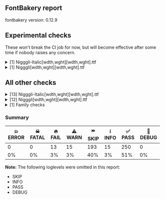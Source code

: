 ## FontBakery report

fontbakery version: 0.12.9



## Experimental checks

These won't break the CI job for now, but will become effective after some time if nobody raises any concern.


<details><summary>[1] Nigggli-Italic[wdth,wght][wdth,wght].ttf</summary>
<div>
<details>
    <summary>⚠️ <b>WARN</b> Validate size, and resolution of article images, and ensure article page has minimum length and includes visual assets. <a href="https://fontbakery.readthedocs.io/en/stable/fontbakery/checks/googlefonts.article.html#"></a></summary>
    <div>







* ⚠️ **WARN** <p>Family metadata at fonts/variable does not have an article.</p>
 [code: lacks-article]



</div>
</details>
</div>
</details>

<details><summary>[1] Nigggli[wdth,wght][wdth,wght].ttf</summary>
<div>
<details>
    <summary>⚠️ <b>WARN</b> Validate size, and resolution of article images, and ensure article page has minimum length and includes visual assets. <a href="https://fontbakery.readthedocs.io/en/stable/fontbakery/checks/googlefonts.article.html#"></a></summary>
    <div>







* ⚠️ **WARN** <p>Family metadata at fonts/variable does not have an article.</p>
 [code: lacks-article]



</div>
</details>
</div>
</details>




## All other checks



<details><summary>[13] Nigggli-Italic[wdth,wght][wdth,wght].ttf</summary>
<div>
<details>
    <summary>🔥 <b>FAIL</b> The variable font 'wdth' (Width) axis coordinate must be 100 on the 'Regular' instance. <a href="https://fontbakery.readthedocs.io/en/stable/fontbakery/checks/opentype.fvar.html#"></a></summary>
    <div>







* 🔥 **FAIL** <p>The &quot;wdth&quot; axis coordinate of the &quot;Regular&quot; instance must be 100. Got 50.0 as a default value instead.</p>
 [code: wdth-not-100]



</div>
</details>

<details>
    <summary>🔥 <b>FAIL</b> Check name table IDs 1, 2, 16, 17 to conform to Italic style. <a href="https://fontbakery.readthedocs.io/en/stable/fontbakery/checks/opentype.name.html#"></a></summary>
    <div>







* 🔥 **FAIL** <p>Name ID 17 (Typographic Subfamily Name) must contain 'Italic'.</p>
 [code: bad-typographicsubfamilyname]



</div>
</details>

<details>
    <summary>🔥 <b>FAIL</b> Validates that when an instance record is included for the default instance, its subfamilyNameID value is set to a name ID whose string is equal to the string of either name ID 2 or 17, and its postScriptNameID value is set to a name ID whose string is equal to the string of name ID 6. <a href="https://fontbakery.readthedocs.io/en/stable/fontbakery/checks/opentype.fvar.html#"></a></summary>
    <div>







* 🔥 **FAIL** <p>'Thin' instance has the same coordinates as the default instance; its subfamily name should be 'Cond-Thin'.</p>
<p>Note: It is alternatively possible that Name ID 17 is incorrect, and should be set to the default instance subfamily name, 'Thin', rather than ''Cond-Thin''. If the default instance is 'Thin', NameID 17 is probably the problem.</p>
 [code: invalid-default-instance-subfamily-name]



</div>
</details>

<details>
    <summary>🔥 <b>FAIL</b> Checking OS/2 usWinAscent & usWinDescent. <a href="https://fontbakery.readthedocs.io/en/stable/fontbakery/checks/universal.metrics.html#"></a></summary>
    <div>







* 🔥 **FAIL** <p>OS/2.usWinAscent value should be equal or greater than 1167, but got 1163 instead</p>
 [code: ascent]



</div>
</details>

<details>
    <summary>🔥 <b>FAIL</b> Check name ID 25 to end with "Italic" for Italic VFs. <a href="https://fontbakery.readthedocs.io/en/stable/fontbakery/checks/googlefonts.metadata.html#"></a></summary>
    <div>







* 🔥 **FAIL** <p>Name ID 25 must end with &quot;Italic&quot; for Italic fonts.</p>
 [code: nameid25-missing-italic]



</div>
</details>

<details>
    <summary>🔥 <b>FAIL</b> Checking file is named canonically. <a href="https://fontbakery.readthedocs.io/en/stable/fontbakery/checks/googlefonts.html#"></a></summary>
    <div>







* 🔥 **FAIL** <p>Expected &quot;Nigggli[wdth,wght].ttf. Got Nigggli-Italic[wdth,wght][wdth,wght].ttf.</p>
 [code: bad-filename]



</div>
</details>

<details>
    <summary>🔥 <b>FAIL</b> Check font names are correct <a href="https://fontbakery.readthedocs.io/en/stable/fontbakery/checks/googlefonts.name.html#"></a></summary>
    <div>







* 🔥 **FAIL** <p>Font names are incorrect:</p>
<table>
<thead>
<tr>
<th align="left">nameID</th>
<th align="left">current</th>
<th align="left">expected</th>
</tr>
</thead>
<tbody>
<tr>
<td align="left">Family Name</td>
<td align="left"><strong>Nigggli Cond-Thin</strong></td>
<td align="left"><strong>Nigggli UltraCondensed Thin</strong></td>
</tr>
<tr>
<td align="left">Subfamily Name</td>
<td align="left"><strong>Italic</strong></td>
<td align="left"><strong>Regular</strong></td>
</tr>
<tr>
<td align="left">Full Name</td>
<td align="left"><strong>Nigggli Cond-Thin</strong></td>
<td align="left"><strong>Nigggli UltraCondensed Thin</strong></td>
</tr>
<tr>
<td align="left">Postscript Name</td>
<td align="left"><strong>Nigggli-Cond-Thin</strong></td>
<td align="left"><strong>Nigggli-UltraCondensedThin</strong></td>
</tr>
<tr>
<td align="left">Typographic Family Name</td>
<td align="left">Nigggli</td>
<td align="left">Nigggli</td>
</tr>
<tr>
<td align="left">Typographic Subfamily Name</td>
<td align="left"><strong>Cond-Thin</strong></td>
<td align="left"><strong>UltraCondensed Thin</strong></td>
</tr>
</tbody>
</table>
 [code: bad-names]



</div>
</details>

<details>
    <summary>⚠️ <b>WARN</b> Detect any interpolation issues in the font. <a href="https://fontbakery.readthedocs.io/en/stable/fontbakery/checks/universal.html#"></a></summary>
    <div>







* ⚠️ **WARN** <p>Interpolation issues were found in the font:</p>
<pre><code>- Contour 0 start point differs in glyph 'gravecomb' between location wdth=200,wght=100 and location wdth=50,wght=900
</code></pre>
 [code: interpolation-issues]



</div>
</details>

<details>
    <summary>⚠️ <b>WARN</b> Ensure soft_dotted characters lose their dot when combined with marks that replace the dot. <a href="https://fontbakery.readthedocs.io/en/stable/fontbakery/checks/shaping.html#"></a></summary>
    <div>







* ⚠️ **WARN** <p>The dot of soft dotted characters used in orthographies <em>must</em> disappear in the following strings: į̀ į́ į̂ į̃ į̄ į̌ ị̀ ị́ ị̂ ị̃ ị̄</p>
<p>The dot of soft dotted characters <em>should</em> disappear in other cases, for example: į̆ į̇ į̈ į̉ į̊ į̋ į̒ į̛̀ į̛́ į̛̂ į̛̃ į̛̄ į̛̆ į̛̇ į̛̈ į̛̉ į̛̊ į̛̋ į̛̌ į̛̒</p>
<p>Your font fully covers the following languages that require the soft-dotted feature: Dutch (Latn, 31,709,104 speakers), Lithuanian (Latn, 2,357,094 speakers), Igbo (Latn, 27,823,640 speakers), Ekpeye (Latn, 226,000 speakers), Avokaya (Latn, 100,000 speakers), Ebira (Latn, 2,200,000 speakers).</p>
<p>Your font does <em>not</em> cover the following languages that require the soft-dotted feature: Makaa (Latn, 221,000 speakers), Ijo, Southeast (Latn, 2,471,000 speakers), Lugbara (Latn, 2,200,000 speakers), Ukrainian (Cyrl, 29,273,587 speakers), Ma’di (Latn, 584,000 speakers), Belarusian (Cyrl, 10,064,517 speakers), Ngbaka (Latn, 1,020,000 speakers), Gulay (Latn, 250,478 speakers), Cicipu (Latn, 44,000 speakers), Vute (Latn, 21,000 speakers), Southern Kisi (Latn, 360,000 speakers), Basaa (Latn, 332,940 speakers), Bafut (Latn, 158,146 speakers), Kom (Latn, 360,685 speakers), South Central Banda (Latn, 244,000 speakers), Koonzime (Latn, 40,000 speakers), Mfumte (Latn, 79,000 speakers), Ejagham (Latn, 120,000 speakers), Dii (Latn, 71,000 speakers), Nateni (Latn, 100,000 speakers), Sar (Latn, 500,000 speakers), Nzakara (Latn, 50,000 speakers), Aghem (Latn, 38,843 speakers), Bete-Bendi (Latn, 100,000 speakers), Mango (Latn, 77,000 speakers), Dan (Latn, 1,099,244 speakers), Yala (Latn, 200,000 speakers), Mundani (Latn, 34,000 speakers), Zapotec (Latn, 490,000 speakers), Kpelle, Guinea (Latn, 622,000 speakers), Fur (Latn, 1,230,163 speakers), Navajo (Latn, 166,319 speakers).</p>
 [code: soft-dotted]



</div>
</details>

<details>
    <summary>⚠️ <b>WARN</b> Check for codepoints not covered by METADATA subsets. <a href="https://fontbakery.readthedocs.io/en/stable/fontbakery/checks/googlefonts.subsets.html#"></a></summary>
    <div>







* ⚠️ **WARN** <p>The following codepoints supported by the font are not covered by
any subsets defined in the font's metadata file, and will never
be served. You can solve this by either manually adding additional
subset declarations to METADATA.pb, or by editing the glyphset
definitions.</p>
<ul>
<li>U+02C7 CARON: try adding one of: tifinagh, yi, canadian-aboriginal</li>
<li>U+02D8 BREVE: try adding one of: yi, canadian-aboriginal</li>
<li>U+02D9 DOT ABOVE: try adding one of: yi, canadian-aboriginal</li>
<li>U+02DB OGONEK: try adding one of: yi, canadian-aboriginal</li>
<li>U+02DD DOUBLE ACUTE ACCENT: not included in any glyphset definition</li>
<li>U+0302 COMBINING CIRCUMFLEX ACCENT: try adding one of: cherokee, coptic, tifinagh, math</li>
<li>U+0306 COMBINING BREVE: try adding one of: tifinagh, old-permic</li>
<li>U+0307 COMBINING DOT ABOVE: try adding one of: malayalam, tai-le, old-permic, math, canadian-aboriginal, syriac, coptic, tifinagh</li>
<li>U+030A COMBINING RING ABOVE: try adding syriac</li>
<li>U+030B COMBINING DOUBLE ACUTE ACCENT: try adding one of: cherokee, osage</li>
<li>U+030C COMBINING CARON: try adding one of: cherokee, tai-le</li>
<li>U+0312 COMBINING TURNED COMMA ABOVE: not included in any glyphset definition</li>
<li>U+031B COMBINING HORN: not included in any glyphset definition</li>
<li>U+0326 COMBINING COMMA BELOW: not included in any glyphset definition</li>
<li>U+0327 COMBINING CEDILLA: not included in any glyphset definition</li>
<li>U+0328 COMBINING OGONEK: not included in any glyphset definition</li>
<li>U+2000 EN QUAD: not included in any glyphset definition</li>
<li>U+2001 EM QUAD: not included in any glyphset definition</li>
<li>U+2003 EM SPACE: try adding nushu</li>
<li>U+2004 THREE-PER-EM SPACE: not included in any glyphset definition</li>
<li>U+2005 FOUR-PER-EM SPACE: not included in any glyphset definition</li>
<li>U+2006 SIX-PER-EM SPACE: not included in any glyphset definition</li>
<li>U+2007 FIGURE SPACE: not included in any glyphset definition</li>
<li>U+2008 PUNCTUATION SPACE: not included in any glyphset definition</li>
<li>U+200A HAIR SPACE: not included in any glyphset definition</li>
<li>U+200C ZERO WIDTH NON-JOINER: try adding one of: lao, hanifi-rohingya, arabic, rejang, sogdian, hatran, psalter-pahlavi, khojki, bengali, bhaiksuki, gujarati, javanese, kharoshthi, sundanese, tai-viet, thaana, saurashtra, thai, duployan, mongolian, balinese, tai-tham, malayalam, kayah-li, tai-le, takri, limbu, siddham, yi, modi, mandaic, dogra, meetei-mayek, syloti-nagri, grantha, syriac, khudawadi, tibetan, phags-pa, tirhuta, tagalog, oriya, nko, myanmar, newa, brahmi, devanagari, pahawh-hmong, masaram-gondi, kannada, khmer, telugu, sinhala, tifinagh, zanabazar-square, sharada, tamil, new-tai-lue, tagbanwa, buhid, kaithi, chakma, cham, warang-citi, avestan, lepcha, mahajani, buginese, gunjala-gondi, manichaean, hanunoo, hebrew, batak, gurmukhi</li>
<li>U+200D ZERO WIDTH JOINER: try adding one of: lao, hanifi-rohingya, arabic, rejang, sogdian, psalter-pahlavi, khojki, bengali, bhaiksuki, gujarati, javanese, kharoshthi, sundanese, tai-viet, thaana, saurashtra, thai, duployan, mongolian, balinese, tai-tham, malayalam, kayah-li, tai-le, takri, limbu, siddham, yi, modi, mandaic, dogra, meetei-mayek, syloti-nagri, grantha, old-hungarian, khudawadi, syriac, phags-pa, tibetan, tagalog, oriya, tirhuta, nko, myanmar, newa, brahmi, devanagari, pahawh-hmong, masaram-gondi, kannada, khmer, telugu, sinhala, tifinagh, zanabazar-square, sharada, tamil, new-tai-lue, tagbanwa, buhid, kaithi, chakma, cham, warang-citi, avestan, lepcha, mahajani, buginese, gunjala-gondi, manichaean, hanunoo, hebrew, batak, gurmukhi</li>
<li>U+200E LEFT-TO-RIGHT MARK: try adding one of: nko, arabic, thaana, syriac, hebrew, phags-pa</li>
<li>U+200F RIGHT-TO-LEFT MARK: try adding one of: nko, thaana, syriac, hebrew, phags-pa</li>
<li>U+202F NARROW NO-BREAK SPACE: try adding one of: mongolian, yi</li>
<li>U+205F MEDIUM MATHEMATICAL SPACE: not included in any glyphset definition</li>
<li>U+25CC DOTTED CIRCLE: try adding one of: lao, batak, old-permic, khojki, bengali, gujarati, kharoshthi, sundanese, saurashtra, osage, yi, modi, dogra, elbasan, myanmar, tifinagh, tagbanwa, cham, gunjala-gondi, tagalog, hanifi-rohingya, psalter-pahlavi, thai, balinese, tai-tham, malayalam, tai-le, armenian, soyombo, meetei-mayek, miao, newa, devanagari, kannada, telugu, sharada, tamil, kaithi, ahom, manichaean, hanunoo, wancho, music, bhaiksuki, thaana, coptic, javanese, duployan, marchen, siddham, mandaic, syloti-nagri, tibetan, khudawadi, phags-pa, tirhuta, oriya, adlam, pahawh-hmong, masaram-gondi, math, mende-kikakui, sinhala, new-tai-lue, lepcha, hebrew, caucasian-albanian, rejang, sogdian, tai-viet, mongolian, takri, limbu, canadian-aboriginal, grantha, syriac, nko, symbols, brahmi, bassa-vah, khmer, zanabazar-square, buhid, chakma, warang-citi, mahajani, buginese, kayah-li, gurmukhi</li>
<li>U+3000 IDEOGRAPHIC SPACE: try adding one of: japanese, chinese-hongkong, chinese-traditional, yi, nushu, chinese-simplified, phags-pa</li>
</ul>
<p>Or you can add the above codepoints to one of the subsets supported by the font: <code>latin</code>, <code>latin-ext</code>, <code>vietnamese</code></p>
 [code: unreachable-subsetting]



</div>
</details>

<details>
    <summary>⚠️ <b>WARN</b> Is there kerning info for non-ligated sequences? <a href="https://fontbakery.readthedocs.io/en/stable/fontbakery/checks/googlefonts.gpos.html#"></a></summary>
    <div>







* ⚠️ **WARN** <p>GPOS table lacks kerning info for the following non-ligated sequences:</p>
<pre><code>- f + f

- f + i

- f + l
</code></pre>
 [code: lacks-kern-info]



</div>
</details>

<details>
    <summary>⚠️ <b>WARN</b> Are there caret positions declared for every ligature? <a href="https://fontbakery.readthedocs.io/en/stable/fontbakery/checks/googlefonts.gdef.html#"></a></summary>
    <div>







* ⚠️ **WARN** <p>This font lacks caret position values for ligature glyphs on its GDEF table.</p>
 [code: lacks-caret-pos]



</div>
</details>

<details>
    <summary>⚠️ <b>WARN</b> Ensure fonts have ScriptLangTags declared on the 'meta' table. <a href="https://fontbakery.readthedocs.io/en/stable/fontbakery/checks/googlefonts.meta.html#"></a></summary>
    <div>







* ⚠️ **WARN** <p>This font file does not have a 'meta' table.</p>
 [code: lacks-meta-table]



</div>
</details>
</div>
</details>

<details><summary>[12] Nigggli[wdth,wght][wdth,wght].ttf</summary>
<div>
<details>
    <summary>🔥 <b>FAIL</b> The variable font 'wdth' (Width) axis coordinate must be 100 on the 'Regular' instance. <a href="https://fontbakery.readthedocs.io/en/stable/fontbakery/checks/opentype.fvar.html#"></a></summary>
    <div>







* 🔥 **FAIL** <p>The &quot;wdth&quot; axis coordinate of the &quot;Regular&quot; instance must be 100. Got 50.0 as a default value instead.</p>
 [code: wdth-not-100]



</div>
</details>

<details>
    <summary>🔥 <b>FAIL</b> Validates that when an instance record is included for the default instance, its subfamilyNameID value is set to a name ID whose string is equal to the string of either name ID 2 or 17, and its postScriptNameID value is set to a name ID whose string is equal to the string of name ID 6. <a href="https://fontbakery.readthedocs.io/en/stable/fontbakery/checks/opentype.fvar.html#"></a></summary>
    <div>







* 🔥 **FAIL** <p>'Thin' instance has the same coordinates as the default instance; its subfamily name should be 'Cond-Thin'.</p>
<p>Note: It is alternatively possible that Name ID 17 is incorrect, and should be set to the default instance subfamily name, 'Thin', rather than ''Cond-Thin''. If the default instance is 'Thin', NameID 17 is probably the problem.</p>
 [code: invalid-default-instance-subfamily-name]



</div>
</details>

<details>
    <summary>🔥 <b>FAIL</b> Checking OS/2 usWinAscent & usWinDescent. <a href="https://fontbakery.readthedocs.io/en/stable/fontbakery/checks/universal.metrics.html#"></a></summary>
    <div>







* 🔥 **FAIL** <p>OS/2.usWinAscent value should be equal or greater than 1167, but got 1163 instead</p>
 [code: ascent]



</div>
</details>

<details>
    <summary>🔥 <b>FAIL</b> Checking file is named canonically. <a href="https://fontbakery.readthedocs.io/en/stable/fontbakery/checks/googlefonts.html#"></a></summary>
    <div>







* 🔥 **FAIL** <p>Expected &quot;Nigggli[wdth,wght].ttf. Got Nigggli[wdth,wght][wdth,wght].ttf.</p>
 [code: bad-filename]



</div>
</details>

<details>
    <summary>🔥 <b>FAIL</b> Check font names are correct <a href="https://fontbakery.readthedocs.io/en/stable/fontbakery/checks/googlefonts.name.html#"></a></summary>
    <div>







* 🔥 **FAIL** <p>Font names are incorrect:</p>
<table>
<thead>
<tr>
<th align="left">nameID</th>
<th align="left">current</th>
<th align="left">expected</th>
</tr>
</thead>
<tbody>
<tr>
<td align="left">Family Name</td>
<td align="left"><strong>Nigggli Cond-Thin</strong></td>
<td align="left"><strong>Nigggli UltraCondensed Thin</strong></td>
</tr>
<tr>
<td align="left">Subfamily Name</td>
<td align="left">Regular</td>
<td align="left">Regular</td>
</tr>
<tr>
<td align="left">Full Name</td>
<td align="left"><strong>Nigggli Cond-Thin</strong></td>
<td align="left"><strong>Nigggli UltraCondensed Thin</strong></td>
</tr>
<tr>
<td align="left">Postscript Name</td>
<td align="left"><strong>Nigggli-Cond-Thin</strong></td>
<td align="left"><strong>Nigggli-UltraCondensedThin</strong></td>
</tr>
<tr>
<td align="left">Typographic Family Name</td>
<td align="left">Nigggli</td>
<td align="left">Nigggli</td>
</tr>
<tr>
<td align="left">Typographic Subfamily Name</td>
<td align="left"><strong>Cond-Thin</strong></td>
<td align="left"><strong>UltraCondensed Thin</strong></td>
</tr>
</tbody>
</table>
 [code: bad-names]



</div>
</details>

<details>
    <summary>⚠️ <b>WARN</b> Detect any interpolation issues in the font. <a href="https://fontbakery.readthedocs.io/en/stable/fontbakery/checks/universal.html#"></a></summary>
    <div>







* ⚠️ **WARN** <p>Interpolation issues were found in the font:</p>
<pre><code>- Contour 0 start point differs in glyph 'acutecomb' between location wdth=200,wght=100 and location wdth=50,wght=900

- Contour 0 start point differs in glyph 'gravecomb' between location wdth=200,wght=100 and location wdth=50,wght=900
</code></pre>
 [code: interpolation-issues]



</div>
</details>

<details>
    <summary>⚠️ <b>WARN</b> Are there any misaligned on-curve points? <a href="https://fontbakery.readthedocs.io/en/stable/fontbakery/checks/outline.html#"></a></summary>
    <div>







* ⚠️ **WARN** <p>The following glyphs have on-curve points which have potentially incorrect y coordinates:</p>
<pre><code>* Abreve (U+0102): X=194.0,Y=978.0 (should be at ascender 976?)

* Abreve (U+0102): X=204.0,Y=978.0 (should be at ascender 976?)

* Abreve (U+0102): X=357.0,Y=978.0 (should be at ascender 976?)

* Abreve (U+0102): X=367.0,Y=978.0 (should be at ascender 976?)

* uni1EAE (U+1EAE): X=194.0,Y=978.0 (should be at ascender 976?)

* uni1EAE (U+1EAE): X=204.0,Y=978.0 (should be at ascender 976?)

* uni1EAE (U+1EAE): X=357.0,Y=978.0 (should be at ascender 976?)

* uni1EAE (U+1EAE): X=367.0,Y=978.0 (should be at ascender 976?)

* uni1EB6 (U+1EB6): X=194.0,Y=978.0 (should be at ascender 976?)

* uni1EB6 (U+1EB6): X=204.0,Y=978.0 (should be at ascender 976?)

* uni1EB6 (U+1EB6): X=357.0,Y=978.0 (should be at ascender 976?)

* uni1EB6 (U+1EB6): X=367.0,Y=978.0 (should be at ascender 976?)

* uni1EB0 (U+1EB0): X=194.0,Y=978.0 (should be at ascender 976?)

* uni1EB0 (U+1EB0): X=204.0,Y=978.0 (should be at ascender 976?)

* uni1EB0 (U+1EB0): X=357.0,Y=978.0 (should be at ascender 976?)

* uni1EB0 (U+1EB0): X=367.0,Y=978.0 (should be at ascender 976?)

* uni1EB2 (U+1EB2): X=194.0,Y=978.0 (should be at ascender 976?)

* uni1EB2 (U+1EB2): X=204.0,Y=978.0 (should be at ascender 976?)

* uni1EB2 (U+1EB2): X=357.0,Y=978.0 (should be at ascender 976?)

* uni1EB2 (U+1EB2): X=367.0,Y=978.0 (should be at ascender 976?)

* uni1EB4 (U+1EB4): X=194.0,Y=978.0 (should be at ascender 976?)

* uni1EB4 (U+1EB4): X=204.0,Y=978.0 (should be at ascender 976?)

* uni1EB4 (U+1EB4): X=357.0,Y=978.0 (should be at ascender 976?)

* uni1EB4 (U+1EB4): X=367.0,Y=978.0 (should be at ascender 976?)

* Aring (U+00C5): X=305.5,Y=975.0 (should be at ascender 976?)

* Aring (U+00C5): X=256.0,Y=975.0 (should be at ascender 976?)

* Ccaron (U+010C): X=202.0,Y=977.0 (should be at ascender 976?)

* Ccaron (U+010C): X=376.0,Y=977.0 (should be at ascender 976?)

* Dcaron (U+010E): X=203.0,Y=977.0 (should be at ascender 976?)

* Dcaron (U+010E): X=377.0,Y=977.0 (should be at ascender 976?)

* Ecaron (U+011A): X=166.0,Y=977.0 (should be at ascender 976?)

* Ecaron (U+011A): X=340.0,Y=977.0 (should be at ascender 976?)

* Gbreve (U+011E): X=203.0,Y=978.0 (should be at ascender 976?)

* Gbreve (U+011E): X=213.0,Y=978.0 (should be at ascender 976?)

* Gbreve (U+011E): X=366.0,Y=978.0 (should be at ascender 976?)

* Gbreve (U+011E): X=376.0,Y=978.0 (should be at ascender 976?)

* Ncaron (U+0147): X=221.0,Y=977.0 (should be at ascender 976?)

* Ncaron (U+0147): X=395.0,Y=977.0 (should be at ascender 976?)

* Rcaron (U+0158): X=174.0,Y=977.0 (should be at ascender 976?)

* Rcaron (U+0158): X=348.0,Y=977.0 (should be at ascender 976?)

* Scaron (U+0160): X=143.0,Y=977.0 (should be at ascender 976?)

* Scaron (U+0160): X=317.0,Y=977.0 (should be at ascender 976?)

* Tcaron (U+0164): X=134.0,Y=977.0 (should be at ascender 976?)

* Tcaron (U+0164): X=308.0,Y=977.0 (should be at ascender 976?)

* Ubreve (U+016C): X=215.0,Y=978.0 (should be at ascender 976?)

* Ubreve (U+016C): X=225.0,Y=978.0 (should be at ascender 976?)

* Ubreve (U+016C): X=378.0,Y=978.0 (should be at ascender 976?)

* Ubreve (U+016C): X=388.0,Y=978.0 (should be at ascender 976?)

* Uring (U+016E): X=326.5,Y=975.0 (should be at ascender 976?)

* Uring (U+016E): X=277.0,Y=975.0 (should be at ascender 976?)

* Zcaron (U+017D): X=133.0,Y=977.0 (should be at ascender 976?)

* Zcaron (U+017D): X=307.0,Y=977.0 (should be at ascender 976?)

* uni1EB3 (U+1EB3): X=198.0,Y=975.0 (should be at ascender 976?)

* uni1EB3 (U+1EB3): X=226.0,Y=975.0 (should be at ascender 976?)

* uni1EB5 (U+1EB5): X=199.0,Y=977.0 (should be at ascender 976?)

* uni1EB5 (U+1EB5): X=310.0,Y=978.0 (should be at ascender 976?)

* uni1EB5 (U+1EB5): X=320.0,Y=978.0 (should be at ascender 976?)

* uni1EA9 (U+1EA9): X=201.0,Y=975.0 (should be at ascender 976?)

* atilde (U+00E3): X=199.0,Y=799.0 (should be at cap-height 800?)

* ae (U+00E6): X=619.0,Y=-0.5 (should be at baseline 0?)

* uni1EC3 (U+1EC3): X=213.0,Y=975.0 (should be at ascender 976?)

* uni1EBD (U+1EBD): X=211.0,Y=799.0 (should be at cap-height 800?)

* hbar (U+0127): X=-36.0,Y=799.0 (should be at cap-height 800?)

* hbar (U+0127): X=224.0,Y=799.0 (should be at cap-height 800?)

* itilde (U+0129): X=78.0,Y=799.0 (should be at cap-height 800?)

* ntilde (U+00F1): X=231.0,Y=799.0 (should be at cap-height 800?)

* uni1ED5 (U+1ED5): X=208.0,Y=975.0 (should be at ascender 976?)

* uni1EE1 (U+1EE1): X=206.0,Y=799.0 (should be at cap-height 800?)

* otilde (U+00F5): X=206.0,Y=799.0 (should be at cap-height 800?)

* t (U+0074): X=234.0,Y=1.0 (should be at baseline 0?)

* tcaron (U+0165): X=234.0,Y=1.0 (should be at baseline 0?)

* uni0163 (U+0163): X=234.0,Y=1.0 (should be at baseline 0?)

* uni021B (U+021B): X=234.0,Y=1.0 (should be at baseline 0?)

* uni1EEF (U+1EEF): X=240.0,Y=799.0 (should be at cap-height 800?)

* utilde (U+0169): X=246.0,Y=799.0 (should be at cap-height 800?)

* uni1EF9 (U+1EF9): X=186.0,Y=799.0 (should be at cap-height 800?)

* tildecomb (U+0303): X=116.0,Y=799.0 (should be at cap-height 800?)

* uni03060309: X=115.0,Y=975.0 (should be at ascender 976?)

* uni03060309: X=143.0,Y=975.0 (should be at ascender 976?)

* uni03060303: X=116.0,Y=977.0 (should be at ascender 976?)

* uni03060303: X=227.0,Y=978.0 (should be at ascender 976?)

* uni03060303: X=237.0,Y=978.0 (should be at ascender 976?)

* uni03020309: X=118.0,Y=975.0 (should be at ascender 976?)

* tilde (U+02DC): X=116.0,Y=799.0 (should be at cap-height 800?)
</code></pre>
 [code: found-misalignments]



</div>
</details>

<details>
    <summary>⚠️ <b>WARN</b> Ensure soft_dotted characters lose their dot when combined with marks that replace the dot. <a href="https://fontbakery.readthedocs.io/en/stable/fontbakery/checks/shaping.html#"></a></summary>
    <div>







* ⚠️ **WARN** <p>The dot of soft dotted characters used in orthographies <em>must</em> disappear in the following strings: į̀ į́ į̂ į̃ į̄ į̌ ị̀ ị́ ị̂ ị̃ ị̄</p>
<p>The dot of soft dotted characters <em>should</em> disappear in other cases, for example: į̆ į̇ į̈ į̉ į̊ į̋ į̒ į̛̀ į̛́ į̛̂ į̛̃ į̛̄ į̛̆ į̛̇ į̛̈ į̛̉ į̛̊ į̛̋ į̛̌ į̛̒</p>
<p>Your font fully covers the following languages that require the soft-dotted feature: Dutch (Latn, 31,709,104 speakers), Lithuanian (Latn, 2,357,094 speakers), Igbo (Latn, 27,823,640 speakers), Ekpeye (Latn, 226,000 speakers), Avokaya (Latn, 100,000 speakers), Ebira (Latn, 2,200,000 speakers).</p>
<p>Your font does <em>not</em> cover the following languages that require the soft-dotted feature: Makaa (Latn, 221,000 speakers), Ijo, Southeast (Latn, 2,471,000 speakers), Lugbara (Latn, 2,200,000 speakers), Ukrainian (Cyrl, 29,273,587 speakers), Ma’di (Latn, 584,000 speakers), Belarusian (Cyrl, 10,064,517 speakers), Ngbaka (Latn, 1,020,000 speakers), Gulay (Latn, 250,478 speakers), Cicipu (Latn, 44,000 speakers), Vute (Latn, 21,000 speakers), Southern Kisi (Latn, 360,000 speakers), Basaa (Latn, 332,940 speakers), Bafut (Latn, 158,146 speakers), Kom (Latn, 360,685 speakers), South Central Banda (Latn, 244,000 speakers), Koonzime (Latn, 40,000 speakers), Mfumte (Latn, 79,000 speakers), Ejagham (Latn, 120,000 speakers), Dii (Latn, 71,000 speakers), Nateni (Latn, 100,000 speakers), Sar (Latn, 500,000 speakers), Nzakara (Latn, 50,000 speakers), Aghem (Latn, 38,843 speakers), Bete-Bendi (Latn, 100,000 speakers), Mango (Latn, 77,000 speakers), Dan (Latn, 1,099,244 speakers), Yala (Latn, 200,000 speakers), Mundani (Latn, 34,000 speakers), Zapotec (Latn, 490,000 speakers), Kpelle, Guinea (Latn, 622,000 speakers), Fur (Latn, 1,230,163 speakers), Navajo (Latn, 166,319 speakers).</p>
 [code: soft-dotted]



</div>
</details>

<details>
    <summary>⚠️ <b>WARN</b> Check for codepoints not covered by METADATA subsets. <a href="https://fontbakery.readthedocs.io/en/stable/fontbakery/checks/googlefonts.subsets.html#"></a></summary>
    <div>







* ⚠️ **WARN** <p>The following codepoints supported by the font are not covered by
any subsets defined in the font's metadata file, and will never
be served. You can solve this by either manually adding additional
subset declarations to METADATA.pb, or by editing the glyphset
definitions.</p>
<ul>
<li>U+02C7 CARON: try adding one of: tifinagh, yi, canadian-aboriginal</li>
<li>U+02D8 BREVE: try adding one of: yi, canadian-aboriginal</li>
<li>U+02D9 DOT ABOVE: try adding one of: yi, canadian-aboriginal</li>
<li>U+02DB OGONEK: try adding one of: yi, canadian-aboriginal</li>
<li>U+02DD DOUBLE ACUTE ACCENT: not included in any glyphset definition</li>
<li>U+0302 COMBINING CIRCUMFLEX ACCENT: try adding one of: cherokee, coptic, tifinagh, math</li>
<li>U+0306 COMBINING BREVE: try adding one of: tifinagh, old-permic</li>
<li>U+0307 COMBINING DOT ABOVE: try adding one of: malayalam, tai-le, old-permic, math, canadian-aboriginal, syriac, coptic, tifinagh</li>
<li>U+030A COMBINING RING ABOVE: try adding syriac</li>
<li>U+030B COMBINING DOUBLE ACUTE ACCENT: try adding one of: cherokee, osage</li>
<li>U+030C COMBINING CARON: try adding one of: cherokee, tai-le</li>
<li>U+0312 COMBINING TURNED COMMA ABOVE: not included in any glyphset definition</li>
<li>U+031B COMBINING HORN: not included in any glyphset definition</li>
<li>U+0326 COMBINING COMMA BELOW: not included in any glyphset definition</li>
<li>U+0327 COMBINING CEDILLA: not included in any glyphset definition</li>
<li>U+0328 COMBINING OGONEK: not included in any glyphset definition</li>
<li>U+2000 EN QUAD: not included in any glyphset definition</li>
<li>U+2001 EM QUAD: not included in any glyphset definition</li>
<li>U+2003 EM SPACE: try adding nushu</li>
<li>U+2004 THREE-PER-EM SPACE: not included in any glyphset definition</li>
<li>U+2005 FOUR-PER-EM SPACE: not included in any glyphset definition</li>
<li>U+2006 SIX-PER-EM SPACE: not included in any glyphset definition</li>
<li>U+2007 FIGURE SPACE: not included in any glyphset definition</li>
<li>U+2008 PUNCTUATION SPACE: not included in any glyphset definition</li>
<li>U+200A HAIR SPACE: not included in any glyphset definition</li>
<li>U+200C ZERO WIDTH NON-JOINER: try adding one of: lao, hanifi-rohingya, arabic, rejang, sogdian, hatran, psalter-pahlavi, khojki, bengali, bhaiksuki, gujarati, javanese, kharoshthi, sundanese, tai-viet, thaana, saurashtra, thai, duployan, mongolian, balinese, tai-tham, malayalam, kayah-li, tai-le, takri, limbu, siddham, yi, modi, mandaic, dogra, meetei-mayek, syloti-nagri, grantha, syriac, khudawadi, tibetan, phags-pa, tirhuta, tagalog, oriya, nko, myanmar, newa, brahmi, devanagari, pahawh-hmong, masaram-gondi, kannada, khmer, telugu, sinhala, tifinagh, zanabazar-square, sharada, tamil, new-tai-lue, tagbanwa, buhid, kaithi, chakma, cham, warang-citi, avestan, lepcha, mahajani, buginese, gunjala-gondi, manichaean, hanunoo, hebrew, batak, gurmukhi</li>
<li>U+200D ZERO WIDTH JOINER: try adding one of: lao, hanifi-rohingya, arabic, rejang, sogdian, psalter-pahlavi, khojki, bengali, bhaiksuki, gujarati, javanese, kharoshthi, sundanese, tai-viet, thaana, saurashtra, thai, duployan, mongolian, balinese, tai-tham, malayalam, kayah-li, tai-le, takri, limbu, siddham, yi, modi, mandaic, dogra, meetei-mayek, syloti-nagri, grantha, old-hungarian, khudawadi, syriac, phags-pa, tibetan, tagalog, oriya, tirhuta, nko, myanmar, newa, brahmi, devanagari, pahawh-hmong, masaram-gondi, kannada, khmer, telugu, sinhala, tifinagh, zanabazar-square, sharada, tamil, new-tai-lue, tagbanwa, buhid, kaithi, chakma, cham, warang-citi, avestan, lepcha, mahajani, buginese, gunjala-gondi, manichaean, hanunoo, hebrew, batak, gurmukhi</li>
<li>U+200E LEFT-TO-RIGHT MARK: try adding one of: nko, arabic, thaana, syriac, hebrew, phags-pa</li>
<li>U+200F RIGHT-TO-LEFT MARK: try adding one of: nko, thaana, syriac, hebrew, phags-pa</li>
<li>U+202F NARROW NO-BREAK SPACE: try adding one of: mongolian, yi</li>
<li>U+205F MEDIUM MATHEMATICAL SPACE: not included in any glyphset definition</li>
<li>U+25CC DOTTED CIRCLE: try adding one of: lao, batak, old-permic, khojki, bengali, gujarati, kharoshthi, sundanese, saurashtra, osage, yi, modi, dogra, elbasan, myanmar, tifinagh, tagbanwa, cham, gunjala-gondi, tagalog, hanifi-rohingya, psalter-pahlavi, thai, balinese, tai-tham, malayalam, tai-le, armenian, soyombo, meetei-mayek, miao, newa, devanagari, kannada, telugu, sharada, tamil, kaithi, ahom, manichaean, hanunoo, wancho, music, bhaiksuki, thaana, coptic, javanese, duployan, marchen, siddham, mandaic, syloti-nagri, tibetan, khudawadi, phags-pa, tirhuta, oriya, adlam, pahawh-hmong, masaram-gondi, math, mende-kikakui, sinhala, new-tai-lue, lepcha, hebrew, caucasian-albanian, rejang, sogdian, tai-viet, mongolian, takri, limbu, canadian-aboriginal, grantha, syriac, nko, symbols, brahmi, bassa-vah, khmer, zanabazar-square, buhid, chakma, warang-citi, mahajani, buginese, kayah-li, gurmukhi</li>
<li>U+3000 IDEOGRAPHIC SPACE: try adding one of: japanese, chinese-hongkong, chinese-traditional, yi, nushu, chinese-simplified, phags-pa</li>
</ul>
<p>Or you can add the above codepoints to one of the subsets supported by the font: <code>latin</code>, <code>latin-ext</code>, <code>vietnamese</code></p>
 [code: unreachable-subsetting]



</div>
</details>

<details>
    <summary>⚠️ <b>WARN</b> Is there kerning info for non-ligated sequences? <a href="https://fontbakery.readthedocs.io/en/stable/fontbakery/checks/googlefonts.gpos.html#"></a></summary>
    <div>







* ⚠️ **WARN** <p>GPOS table lacks kerning info for the following non-ligated sequences:</p>
<pre><code>- f + f

- f + i

- f + l
</code></pre>
 [code: lacks-kern-info]



</div>
</details>

<details>
    <summary>⚠️ <b>WARN</b> Are there caret positions declared for every ligature? <a href="https://fontbakery.readthedocs.io/en/stable/fontbakery/checks/googlefonts.gdef.html#"></a></summary>
    <div>







* ⚠️ **WARN** <p>This font lacks caret position values for ligature glyphs on its GDEF table.</p>
 [code: lacks-caret-pos]



</div>
</details>

<details>
    <summary>⚠️ <b>WARN</b> Ensure fonts have ScriptLangTags declared on the 'meta' table. <a href="https://fontbakery.readthedocs.io/en/stable/fontbakery/checks/googlefonts.meta.html#"></a></summary>
    <div>







* ⚠️ **WARN** <p>This font file does not have a 'meta' table.</p>
 [code: lacks-meta-table]



</div>
</details>
</div>
</details>

<details><summary>[1] Family checks</summary>
<div>
<details>
    <summary>🔥 <b>FAIL</b> Ensure VFs have 'ital' STAT axis. <a href="https://fontbakery.readthedocs.io/en/stable/fontbakery/checks/opentype.stat.html#"></a></summary>
    <div>







* 🔥 **FAIL** <p>Font Nigggli[wdth,wght][wdth,wght].ttf is missing an 'ital' axis.</p>
 [code: missing-ital-axis]



* 🔥 **FAIL** <p>Font Nigggli-Italic[wdth,wght][wdth,wght].ttf is missing an 'ital' axis.</p>
 [code: missing-ital-axis]



</div>
</details>
</div>
</details>




### Summary

| 💥 ERROR | ☠ FATAL | 🔥 FAIL | ⚠️ WARN | ⏩ SKIP | ℹ️ INFO | ✅ PASS | 🔎 DEBUG | 
| ---|---|---|---|---|---|---|---|
| 0 | 0 | 13 | 15 | 193 | 15 | 250 | 0 | 
| 0% | 0% | 3% | 3% | 40% | 3% | 51% | 0% | 



**Note:** The following loglevels were omitted in this report:


* SKIP
* INFO
* PASS
* DEBUG
